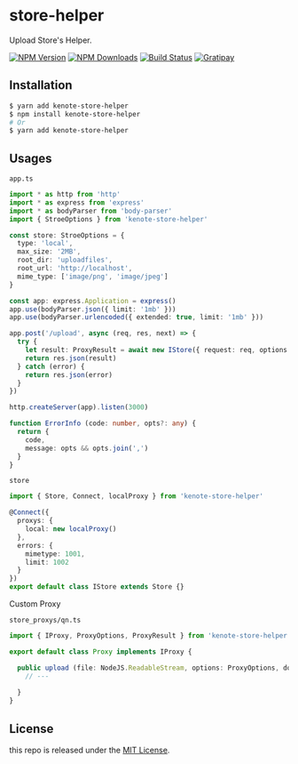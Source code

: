 # store-helper

Upload Store's Helper.

[![NPM Version][npm-image]][npm-url]
[![NPM Downloads][downloads-image]][downloads-url]
[![Build Status][travis-image]][travis-url]
[![Gratipay][licensed-image]][licensed-url]

## Installation

```bash
$ yarn add kenote-store-helper
$ npm install kenote-store-helper
# Or
$ yarn add kenote-store-helper
```

## Usages

`app.ts`

```ts
import * as http from 'http'
import * as express from 'express'
import * as bodyParser from 'body-parser'
import { StroeOptions } from 'kenote-store-helper'

const store: StroeOptions = {
  type: 'local',
  max_size: '2MB',
  root_dir: 'uploadfiles',
  root_url: 'http://localhost',
  mime_type: ['image/png', 'image/jpeg']
}

const app: express.Application = express()
app.use(bodyParser.json({ limit: '1mb' }))
app.use(bodyParser.urlencoded({ extended: true, limit: '1mb' }))

app.post('/upload', async (req, res, next) => {
  try {
    let result: ProxyResult = await new IStore({ request: req, options: store }).asyncSave(ErrorInfo)
    return res.json(result)
  } catch (error) {
    return res.json(error)
  }
})

http.createServer(app).listen(3000)

function ErrorInfo (code: number, opts?: any) {
  return {
    code,
    message: opts && opts.join(',')
  }
}
```

`store`

```ts
import { Store, Connect, localProxy } from 'kenote-store-helper'

@Connect({
  proxys: {
    local: new localProxy()
  },
  errors: {
    mimetype: 1001,
    limit: 1002
  }
})
export default class IStore extends Store {}
```

Custom Proxy

`store_proxys/qn.ts`

```ts
import { IProxy, ProxyOptions, ProxyResult } from 'kenote-store-helper'

export default class Proxy implements IProxy {

  public upload (file: NodeJS.ReadableStream, options: ProxyOptions, done: (err: any, doc: ProxyResult) => void): void {
    // ---
    
  }
}
```

## License

this repo is released under the [MIT License](https://github.com/kenote/store-helper/blob/master/LICENSE).

[npm-image]: https://img.shields.io/npm/v/kenote-store-helper.svg
[npm-url]: https://www.npmjs.com/package/kenote-store-helper
[downloads-image]: https://img.shields.io/npm/dm/kenote-store-helper.svg
[downloads-url]: https://www.npmjs.com/package/kenote-store-helper
[travis-image]: https://travis-ci.com/kenote/store-helper.svg?branch=master
[travis-url]: https://travis-ci.com/kenote/store-helper
[licensed-image]: https://img.shields.io/badge/license-MIT-blue.svg
[licensed-url]: https://github.com/kenote/store-helper/blob/master/LICENSE